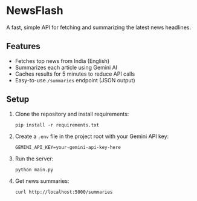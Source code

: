 # NewsFlash

A fast, simple API for fetching and summarizing the latest news headlines.

## Features
- Fetches top news from India (English)
- Summarizes each article using Gemini AI
- Caches results for 5 minutes to reduce API calls
- Easy-to-use `/summaries` endpoint (JSON output)

## Setup

1. Clone the repository and install requirements:
   ```
   pip install -r requirements.txt
   ```

2. Create a `.env` file in the project root with your Gemini API key:
   ```
   GEMINI_API_KEY=your-gemini-api-key-here
   ```

3. Run the server:
   ```
   python main.py
   ```

4. Get news summaries:
   ```
   curl http://localhost:5000/summaries